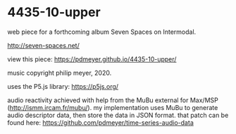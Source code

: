 # 4435-10-upper

web piece for a forthcoming album Seven Spaces on Intermodal. 

http://seven-spaces.net/

view this piece: https://pdmeyer.github.io/4435-10-upper/

music copyright philip meyer, 2020. 

uses the P5.js library: https://p5js.org/

audio reactivity achieved with help from the MuBu external for Max/MSP (http://ismm.ircam.fr/mubu/). my implementation uses MuBu to generate audio descriptor data, then store the data in JSON format. that patch can be found here: https://github.com/pdmeyer/time-series-audio-data
